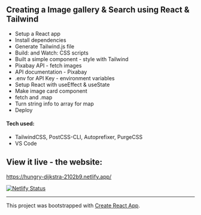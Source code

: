 ## Creating a Image gallery & Search using React & Tailwind


* Setup a React app
* Install dependencies
* Generate Tailwind.js file
* Build: and Watch: CSS scripts
* Built a simple component - style with Tailwind
* Pixabay API - fetch images
* API documentation - Pixabay
* .env for API Key - environment variables
* Setup React with useEffect & useState
* Make image card component
* fetch and .map
* Turn string info to array for map
* Deploy


#### Tech used: 
- TailwindCSS, PostCSS-CLI, Autoprefixer, PurgeCSS
- VS Code


## View it live - the website:
https://hungry-dijkstra-2102b9.netlify.app/

[![Netlify Status](https://api.netlify.com/api/v1/badges/c72746c7-0f8c-4065-bbd0-8dd20e896f9a/deploy-status)](https://app.netlify.com/sites/hungry-dijkstra-2102b9/deploys)








-----------------

This project was bootstrapped with [Create React App](https://github.com/facebook/create-react-app).
